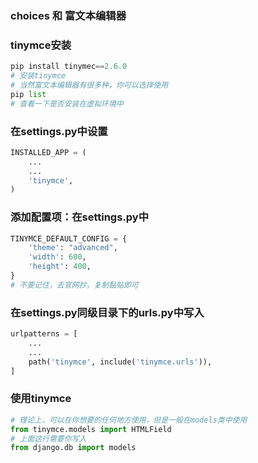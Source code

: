 ### choices 和 富文本编辑器
### tinymce安装
```python
pip install tinymec==2.6.0
# 安装tinymce
# 当然富文本编辑器有很多种，你可以选择使用
pip list
# 查看一下是否安装在虚拟环境中
```
### 在settings.py中设置
```python
INSTALLED_APP = (
    ...
    ...
    'tinymce',
)
```

### 添加配置项：在settings.py中
```python
TINYMCE_DEFAULT_CONFIG = {
    'theme': "advanced",
    'width': 600,
    'height': 400,
}
# 不要记住，去官网抄，复制黏贴即可
```
### 在settings.py同级目录下的urls.py中写入
```python
urlpatterns = [
    ...
    ...
    path('tinymce', include('tinymce.urls')),
]
```

### 使用tinymce
```python
# 理论上，可以在你想要的任何地方使用，但是一般在models类中使用
from tinymce.models import HTMLField
# 上面这行需要你写入
from django.db import models


```
